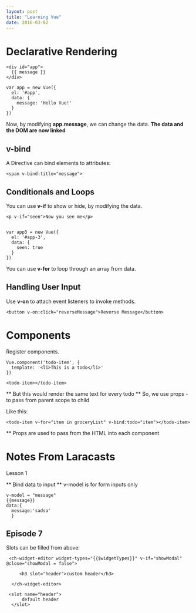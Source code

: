 ```yaml
---
layout: post
title: "Learning Vue"
date: 2016-03-02
---
```




# Declarative Rendering
```
<div id="app">
  {{ message }}
</div>
```


```
var app = new Vue({
  el: '#app',
  data: {
    message: 'Hello Vue!'
  }
})
```


Now, by modifying **app.message**, we can change the data. 
**The data and the DOM are now linked**



## v-bind ##
A Directive can bind elements to attributes:
```
<span v-bind:title="message">
```


## Conditionals and Loops ##

You can use **v-if** to show or hide, by modifying the data.

```
<p v-if="seen">Now you see me</p>


var app3 = new Vue({
  el: '#app-3',
  data: {
    seen: true
  }
})
```

You can use **v-for** to loop through an array from data. 


## Handling User Input ##

Use **v-on** to attach event listeners to invoke methods.

```
<button v-on:click="reverseMessage">Reverse Message</button>
```

# Components #

Register components.

```
Vue.component('todo-item', {
  template: '<li>This is a todo</li>'
})

<todo-item></todo-item>

```
** But this would render the same text for every todo **
So, we use props - to pass from parent scope to child 

Like this:
```
<todo-item v-for="item in groceryList" v-bind:todo="item"></todo-item>
```

** Props are used to pass from the HTML into each component




# Notes From Laracasts

Lesson 1 

** Bind data to input **
v-model is for form inputs only

```
v-model = "message"
{{message}}
data:{
  message:'sadsa'
  }
```

## Episode 7 
<slots>
Slots can be filled from above:

```
 <ch-widget-editor widget-types="{{$widgetTypes}}" v-if="showModal" @close="showModal = false">

     <h3 slot="header">custom header</h3>

  </ch-widget-editor>
```

```
 <slot name="header">
      default header
  </slot>
```











